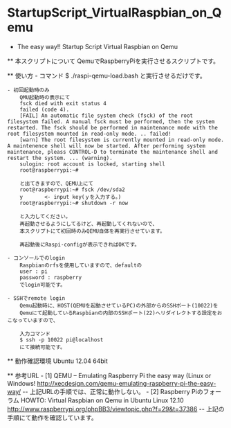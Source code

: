 StartupScript_VirtualRaspbian_on_Qemu
=====================================

* The easy way!! Startup Script Virtual Raspbian on Qemu


** 本スクリプトについて
  QemuでRaspberryPiを実行させるスクリプトです。

** 使い方
	- コマンド
		$ ./raspi-qemu-load.bash
		と実行させるだけです。
	
	- 初回起動時のみ
		QMU起動時の表示にて
		fsck died with exit status 4
		failed (code 4).
		[FAIL] An automatic file system check (fsck) of the root filesystem failed. A manual fsck must be performed, then the system restarted. The fsck should be performed in maintenance mode with the root filesystem mounted in read-only mode. .. failed!
		[warn] The root filesystem is currently mounted in read-only mode. A maintenence shell will now be started. After performing system maintenance, pleass CONTROL-D to terminate the maintenance shell and restart the system. ... (warning).
		sulogin: root account is locked, starting shell
		root@raspberrypi:~#
		
		と出てきますので、QEMU上にて
		root@raspberrypi:~# fsck /dev/sda2
		y		<- input key(ｙを入力する。)
		root@raspberrypi:~# shutdown -r now
		
		と入力してください。
		再起動させるようにしてるけど、再起動してくれないので、
		本スクリプトにて初回時のみQEMU自体を再実行させています。
		
		再起動後にRaspi-configが表示できればOKです。
		
	- コンソールでのlogin
		Raspbianのrfsを使用していますので、defaultの
		user : pi
		password : raspberry
		でlogin可能です。
		
	- SSHでremote login
		Qemu起動時に、HOST(QEMUを起動させているPC)の外部からのSSHポート(10022)を
		Qemuにて起動しているRaspbianの内部のSSHポート(22)へリダイレクトする設定をおこなっていますので、
		
		入力コマンド
		$ ssh -p 10022 pi@localhost
		にて接続可能です。

** 動作確認環境
	Ubuntu 12.04 64bit

** 参考URL
	- [1] QEMU – Emulating Raspberry Pi the easy way (Linux or Windows!
		http://xecdesign.com/qemu-emulating-raspberry-pi-the-easy-way/
		-- 上記URLの手順では、正常に動作しない。
	- [2] Raspberry Piのフォーラム HOWTO: Virtual Raspbian on Qemu in Ubuntu Linux 12.10
		http://www.raspberrypi.org/phpBB3/viewtopic.php?f=29&t=37386
		-- 上記の手順にて動作を確認しています。
